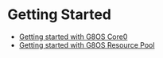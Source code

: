 # Getting Started


- [Getting started with G8OS Core0](https://github.com/g8os/core0/blob/1.1.0-alpha/docs/gettingstarted/gettingstarted.md)
- [Getting started with G8OS Resource Pool](https://github.com/g8os/resourcepool/tree/master/docs/gettingstarted/gettingstarted.md)
